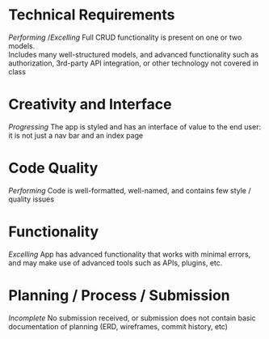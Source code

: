 # Technical Requirements

*Performing* /*Excelling* 
Full CRUD functionality is present on one or two models.	
Includes many well-structured models, and advanced functionality such as authorization, 3rd-party API integration, or other technology not covered in class

# Creativity and Interface
	
*Progressing*
The app is styled and has an interface of value to the end user: it is not just a nav bar and an index page	

# Code Quality

*Performing* 
Code is well-formatted, well-named, and contains few style / quality issues

# Functionality

*Excelling* 
App has advanced functionality that works with minimal errors, and may make use of advanced tools such as APIs, plugins, etc.

# Planning / Process / Submission

*Incomplete* 
No submission received, or submission does not contain basic documentation of planning (ERD, wireframes, commit history, etc)
